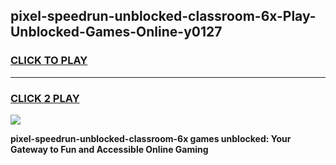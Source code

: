 
## pixel-speedrun-unblocked-classroom-6x-Play-Unblocked-Games-Online-y0127
<h3>
<a href="https://premium76.site?title=pixel-speedrun-unblocked-classroom-6x&ref=25A">CLICK TO PLAY</a></h3>
<hr>

<h3>
<a href="https://premium76.site?title=pixel-speedrun-unblocked-classroom-6x&ref=25A">CLICK 2 PLAY</a>
  
</h3>

<a href="https://premium76.site?title=pixel-speedrun-unblocked-classroom-6x&ref=25A"><img src="https://clearcache.store/games.png"></a>


**pixel-speedrun-unblocked-classroom-6x games unblocked: Your Gateway to Fun and Accessible Online Gaming**
